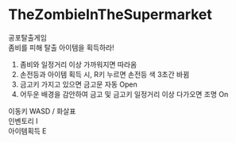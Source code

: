 # TheZombieInTheSupermarket
공포탈출게임  
좀비를 피해 탈출 아이템을 획득하라!   

1. 좀비와 일정거리 이상 가까워지면 따라옴
2. 손전등과 아이템 획득 시, R키 누르면 손전등 색 3초간 바뀜 
3. 금고키 가지고 있으면 금고문 자동 Open
4. 어두운 배경을 감안하여 금고 및 금고키 일정거리 이상 다가오면 조명 On 

이동키     WASD / 화살표   
인벤토리   I  
아이템획득 E  
